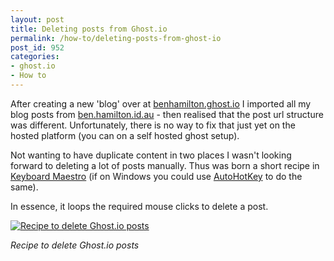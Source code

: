 ```yaml
---
layout: post
title: Deleting posts from Ghost.io
permalink: /how-to/deleting-posts-from-ghost-io
post_id: 952
categories:
- ghost.io
- How to
---
```


After creating a new 'blog' over at [benhamilton.ghost.io](http://benhamilton.ghost.io/) I imported all my blog posts from [ben.hamilton.id.au](http://ben.hamilton.id.au/) - then realised that the post url structure was different. Unfortunately, there is no way to fix that just yet on the hosted platform (you can on a self hosted ghost setup).
<!--more-->
Not wanting to have duplicate content in two places I wasn't looking forward to deleting a lot of posts manually. Thus was born a short recipe in [Keyboard Maestro](http://www.keyboardmaestro.com/main/) (if on Windows you could use [AutoHotKey](http://autohotkey.com/) to do the same).

In essence, it loops the required mouse clicks to delete a post.

[![Recipe to delete Ghost.io posts](http://ben.hamilton.id.au/cms/wp-content/uploads/2013/12/Screenshot-2013-12-21-09.06.06-277x300.png)](http://ben.hamilton.id.au/cms/wp-content/uploads/2013/12/Screenshot-2013-12-21-09.06.06.png)

*Recipe to delete Ghost.io posts*
